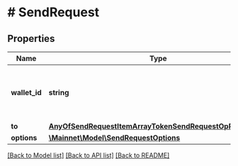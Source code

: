 # # SendRequest

## Properties

Name | Type | Description | Notes
------------ | ------------- | ------------- | -------------
**wallet_id** | **string** | The walletId of the source of funds to spend from. | [optional] 
**to** | [**AnyOfSendRequestItemArrayTokenSendRequestOpReturnData**](AnyOfSendRequestItemArrayTokenSendRequestOpReturnData.md) |  | [optional] 
**options** | [**\Mainnet\Model\SendRequestOptions**](SendRequestOptions.md) |  | [optional] 

[[Back to Model list]](../../README.md#documentation-for-models) [[Back to API list]](../../README.md#documentation-for-api-endpoints) [[Back to README]](../../README.md)


